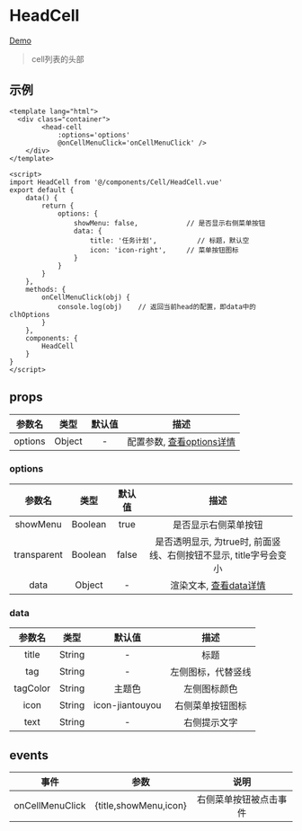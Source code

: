 # HeadCell
[Demo](http://watasi.gitee.io/infozx_api/dist/#/headCell)
> cell列表的头部

## 示例
``` vue{10}
<template lang="html">
  <div class="container">
		<head-cell 
			:options='options'
			@onCellMenuClick='onCellMenuClick' />
	</div>
</template>

<script>
import HeadCell from '@/components/Cell/HeadCell.vue'
export default {
	data() {
		return {
			options: {
				showMenu: false,			// 是否显示右侧菜单按钮
				data: {
					title: '任务计划',			// 标题，默认空
					icon: 'icon-right',		// 菜单按钮图标
				}
			}
		}
	},
	methods: {
		onCellMenuClick(obj) {
			console.log(obj) 	// 返回当前head的配置，即data中的clhOptions
		}
	},
	components: {
		HeadCell
	}
}
</script>
```
## props
|参数名|类型|默认值|描述|
|:---:|:---:|:---:|:---:|
|options|Object|-|配置参数, [查看options详情](#options)|

### options
|参数名|类型|默认值|描述|
|:---:|:---:|:---:|:---:|
|showMenu|Boolean|true|是否显示右侧菜单按钮|
|transparent|Boolean|false|是否透明显示, 为true时, 前面竖线、右侧按钮不显示, title字号会变小|
|data|Object|-|渲染文本, [查看data详情](#data)|

### data
|参数名|类型|默认值|描述|
|:---:|:---:|:---:|:---:|
|title|String|-|标题|
|tag|String|-|左侧图标，代替竖线|
|tagColor|String|主题色|左侧图标颜色|
|icon|String|icon-jiantouyou|右侧菜单按钮图标|
|text|String|-|右侧提示文字|

## events
|事件|参数|说明|
|:---:|:---:|:---:|
|onCellMenuClick|{title,showMenu,icon}|右侧菜单按钮被点击事件|
